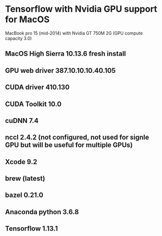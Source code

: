 # Tensorflow with Nvidia GPU support for MacOS
MacBook pro 15 (mid-2014) with Nvidia GT 750M 2G (GPU compute capacity 3.0)

## MacOS High Sierra 10.13.6 fresh install

## GPU web driver 387.10.10.10.40.105

## CUDA driver 410.130
## CUDA Toolkit 10.0
## cuDNN 7.4
## nccl 2.4.2  (not configured, not used for signle GPU but will be useful for multiple GPUs)
## Xcode 9.2

## brew (latest)
## bazel 0.21.0

## Anaconda python 3.6.8
## Tensorflow 1.13.1
